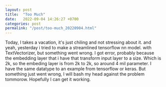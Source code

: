 ```yaml
---
layout: post
title:  "Too Much"
date:   2022-09-04 14:26:27 +0700
categories: post
permalink: "/post/too-much_20220904.html"
---
```


Today, I takes a vacation, it's just chiling and not stressing about it.
and yeah, yesterday i tried to make a streamlined tensorflow nn model. with TextVectorizer, but something went wrong. I got error, probably because the embedding layer that i have that transform input layer to a size. Which is 2k, so the embeding layer is from 2k to 2k, so around 4 mil parameter. I have the same datatype to an example from tensorflow or keras. But something just went wrong, I will bash my head against the problem tommorow. Hopefully I can get it working.